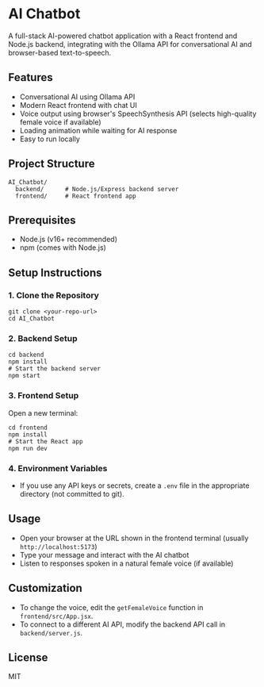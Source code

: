 # AI Chatbot

A full-stack AI-powered chatbot application with a React frontend and Node.js backend, integrating with the Ollama API for conversational AI and browser-based text-to-speech.

## Features
- Conversational AI using Ollama API
- Modern React frontend with chat UI
- Voice output using browser's SpeechSynthesis API (selects high-quality female voice if available)
- Loading animation while waiting for AI response
- Easy to run locally

## Project Structure
```
AI_Chatbot/
  backend/      # Node.js/Express backend server
  frontend/     # React frontend app
```

## Prerequisites
- Node.js (v16+ recommended)
- npm (comes with Node.js)

## Setup Instructions

### 1. Clone the Repository
```
git clone <your-repo-url>
cd AI_Chatbot
```

### 2. Backend Setup
```
cd backend
npm install
# Start the backend server
npm start
```

### 3. Frontend Setup
Open a new terminal:
```
cd frontend
npm install
# Start the React app
npm run dev
```

### 4. Environment Variables
- If you use any API keys or secrets, create a `.env` file in the appropriate directory (not committed to git).

## Usage
- Open your browser at the URL shown in the frontend terminal (usually `http://localhost:5173`)
- Type your message and interact with the AI chatbot
- Listen to responses spoken in a natural female voice (if available)

## Customization
- To change the voice, edit the `getFemaleVoice` function in `frontend/src/App.jsx`.
- To connect to a different AI API, modify the backend API call in `backend/server.js`.

## License
MIT 